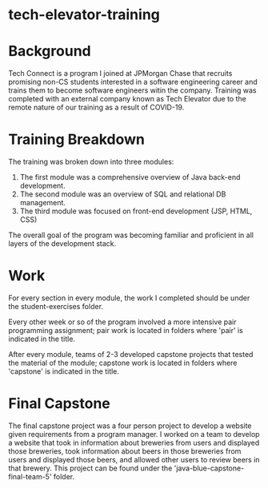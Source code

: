 # tech-elevator-training #

# Background #
Tech Connect is a program I joined at JPMorgan Chase that recruits promising non-CS students interested in a software engineering career and trains them to become software engineers witin the company. Training was completed with an external company known as Tech Elevator due to the remote nature of our training as a result of COVID-19. 

# Training Breakdown #
The training was broken down into three modules: 
  1. The first module was a comprehensive overview of Java back-end development. 
  2. The second module was an overview of SQL and relational DB management. 
  3. The third module was focused on front-end development (JSP, HTML, CSS)

The overall goal of the program was becoming familiar and proficient in all layers of the development stack. 

# Work #
For every section in every module, the work I completed should be under the student-exercises folder. 

Every other week or so of the program involved a more intensive pair programming assignment; pair work is located in folders where 'pair' is indicated in the title. 

After every module, teams of 2-3 developed capstone projects that tested the material of the module; capstone work is located in folders where 'capstone' is indicated in the title. 

 # Final Capstone
 The final capstone project was a four person project to develop a website given requirements from a program manager. I worked on a team to develop a website that took in information about breweries from users and displayed those breweries, took information about beers in those breweries from users and displayed those beers, and allowed other users to review beers in that brewery. This project can be found under the 'java-blue-capstone-final-team-5' folder. 
